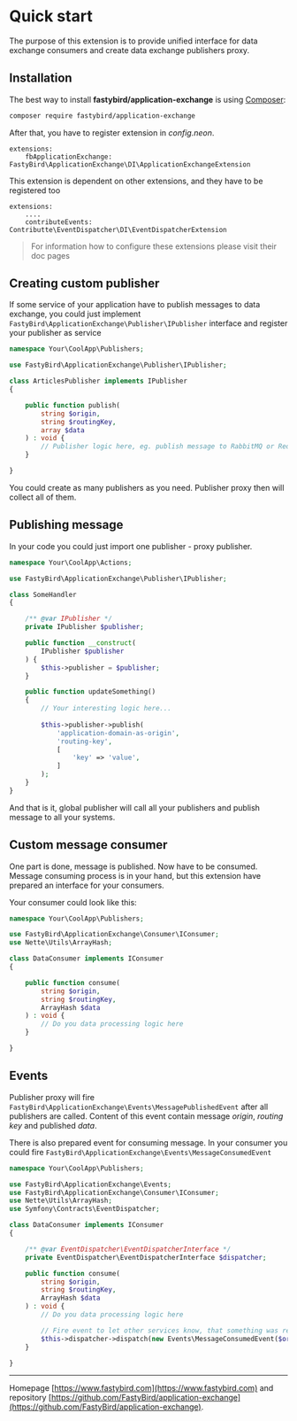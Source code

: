 # Quick start

The purpose of this extension is to provide unified interface for data exchange consumers and create data exchange publishers proxy.

## Installation

The best way to install **fastybird/application-exchange** is using [Composer](http://getcomposer.org/):

```sh
composer require fastybird/application-exchange
```

After that, you have to register extension in *config.neon*.

```neon
extensions:
    fbApplicationExchange: FastyBird\ApplicationExchange\DI\ApplicationExchangeExtension
```

This extension is dependent on other extensions, and they have to be registered too

```neon
extensions:
    ....
    contributeEvents: Contributte\EventDispatcher\DI\EventDispatcherExtension
```

> For information how to configure these extensions please visit their doc pages

## Creating custom publisher

If some service of your application have to publish messages to data exchange, you could just implement `FastyBird\ApplicationExchange\Publisher\IPublisher` interface and register your publisher as service

```php
namespace Your\CoolApp\Publishers;

use FastyBird\ApplicationExchange\Publisher\IPublisher;

class ArticlesPublisher implements IPublisher
{

    public function publish(
        string $origin,
        string $routingKey,
        array $data
    ) : void {
        // Publisher logic here, eg. publish message to RabbitMQ or Redis etc. 
    }

}
```

You could create as many publishers as you need. Publisher proxy then will collect all of them. 

## Publishing message

In your code you could just import one publisher - proxy publisher.

```php
namespace Your\CoolApp\Actions;

use FastyBird\ApplicationExchange\Publisher\IPublisher;

class SomeHandler
{

    /** @var IPublisher */
    private IPublisher $publisher;

    public function __construct(
        IPublisher $publisher
    ) {
        $this->publisher = $publisher;
    }

    public function updateSomething()
    {
        // Your interesting logic here...
        
        $this->publisher->publish(
            'application-domain-as-origin',
            'routing-key',
            [
                'key' => 'value',
            ]
        );
    }
}
```

And that is it, global publisher will call all your publishers and publish message to all your systems.

## Custom message consumer

One part is done, message is published. Now have to be consumed. Message consuming process is in your hand, but this extension have prepared an interface for your consumers.

Your consumer could look like this:

```php
namespace Your\CoolApp\Publishers;

use FastyBird\ApplicationExchange\Consumer\IConsumer;
use Nette\Utils\ArrayHash;

class DataConsumer implements IConsumer
{

    public function consume(
        string $origin,
        string $routingKey,
        ArrayHash $data
    ) : void {
        // Do you data processing logic here 
    }

}
```

## Events

Publisher proxy will fire `FastyBird\ApplicationExchange\Events\MessagePublishedEvent` after all publishers are called. Content of this event contain message *origin*, *routing key* and published *data*.

There is also prepared event for consuming message. In your consumer you could fire `FastyBird\ApplicationExchange\Events\MessageConsumedEvent`

```php
namespace Your\CoolApp\Publishers;

use FastyBird\ApplicationExchange\Events;
use FastyBird\ApplicationExchange\Consumer\IConsumer;
use Nette\Utils\ArrayHash;
use Symfony\Contracts\EventDispatcher;

class DataConsumer implements IConsumer
{

    /** @var EventDispatcher\EventDispatcherInterface */
    private EventDispatcher\EventDispatcherInterface $dispatcher;

    public function consume(
        string $origin,
        string $routingKey,
        ArrayHash $data
    ) : void {
        // Do you data processing logic here

        // Fire event to let other services know, that something was received
        $this->dispatcher->dispatch(new Events\MessageConsumedEvent($origin, $routingKey, $data)); 
    }

}
```

***
Homepage [https://www.fastybird.com](https://www.fastybird.com) and repository [https://github.com/FastyBird/application-exchange](https://github.com/FastyBird/application-exchange).

